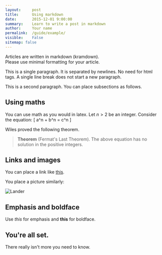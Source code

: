 ```yaml
---
layout:     post
title:      Using markdown
date:       2015-12-01 9:00:00
summary:    Learn to write a post in markdown
author:     Your name
permalink:  /guide/example/
visible:    False
sitemap: false
---
```


Articles are written in markdown (kramdown).  
Please use minimal formatting for your article.

This is a single paragraph. It is separated by newlines. 
No need for html tags. A single line break does not start a new
paragraph.

This is a second paragraph. 
You can place subsections as follows.



## Using maths

You can use math as you would in latex. Let $n>2$ be an integer.
Consider the equation:
\[
a^n + b^n = c^n
\]

Wiles proved the following theorem.

> **Theorem** (Fermat's Last Theorem).
> The above equation has no solution in the positive integers.

## Links and images

You can place a link like [this](http://wikipedia.org).

You place a picture similarly:

![Lander](https://upload.wikimedia.org/wikipedia/commons/thumb/4/45/Albert_Bierstadt_-_The_Rocky_Mountains%2C_Lander%27s_Peak.jpg/320px-Albert_Bierstadt_-_The_Rocky_Mountains%2C_Lander%27s_Peak.jpg)

## Emphasis and boldface

Use *this* for emphasis and **this** for boldface.

## You're all set.

There really isn't more you need to know.
